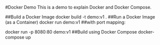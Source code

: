 #Docker Demo
This is a demo to explain Docker and Docker Compose.

##Build a Docker Image
docker build -t demo:v1 .
##Run a Docker Image (as a Container)
docker run demo:v1
##with port mapping:

docker run -p 8080:80 demo:v1
##Build using Docker Compose
docker-compose up
